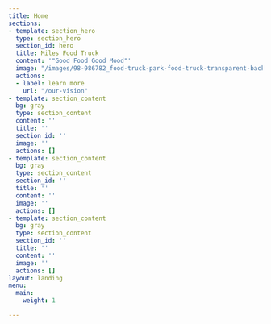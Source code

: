 ```yaml
---
title: Home
sections:
- template: section_hero
  type: section_hero
  section_id: hero
  title: Miles Food Truck
  content: '"Good Food Good Mood"'
  image: "/images/98-986782_food-truck-park-food-truck-transparent-background.png"
  actions:
  - label: learn more
    url: "/our-vision"
- template: section_content
  bg: gray
  type: section_content
  content: ''
  title: ''
  section_id: ''
  image: ''
  actions: []
- template: section_content
  bg: gray
  type: section_content
  section_id: ''
  title: ''
  content: ''
  image: ''
  actions: []
- template: section_content
  bg: gray
  type: section_content
  section_id: ''
  title: ''
  content: ''
  image: ''
  actions: []
layout: landing
menu:
  main:
    weight: 1

---
```

